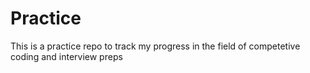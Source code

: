 # Practice
This is a practice repo to track my progress in the field of competetive coding and interview preps
